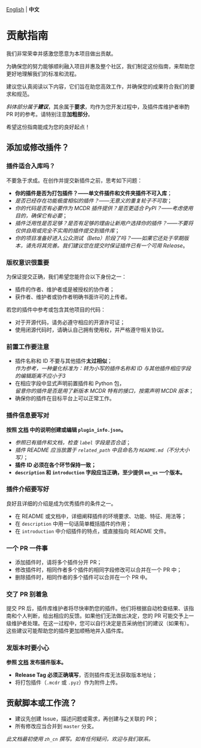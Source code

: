 [English](CONTRIBUTING.md) | **中文**

# 贡献指南

我们非常荣幸并感激您愿意为本项目做出贡献。

为确保您的努力能够顺利融入项目并惠及整个社区，我们制定这份指南，来帮助您更好地理解我们的标准和流程。

建议您认真阅读以下内容，它们旨在助您高效工作，并确保您的成果符合我们的要求和规范。

_斜体部分属于**建议**_，其余属于**要求**，均作为您开发过程中，及插件库维护者审酌 PR 时的参考。请特别注意**加粗部分**。

希望这份指南能成为您的良好起点！

## 添加或修改插件？

### 插件适合入库吗？

不要急于求成。在创作并提交新插件之前，思考如下问题：

- **你的插件是否为打包插件？——单文件插件和文件夹插件不可入库**；
- _是否已经存在功能极度相似的插件？——无意义的重复轮子不可取_；
- _你的代码是否有必要作为 MCDR 插件提供？是否更适合 PyPI？——考虑使用目的，确保它有必要_；
- _插件泛用性是否足够？是否有足够的理由让新用户选择你的插件？——不要将仅供自用或完全不实用的插件提交到插件库_；
- _你的项目准备好进入公众测试（Beta）阶段了吗？——如果它还处于早期版本，请先将其完善。我们建议您在提交时保证插件已有一个可用 Release_。

### 版权意识很重要

为保证提交正确，我们希望您能符合以下身份之一：
- 插件的作者、维护者或是被授权的协作者；
- 获作者、维护者或协作者明确书面许可的上传者。

若您的插件中参考或包含其他项目的代码：
- 对于开源代码，请务必遵守相应的开源许可证；
- 使用闭源代码时，请确认自己拥有使用权，并严格遵守相关协议。

### 前置工作要注意

- 插件名称和 ID 不要与其他插件**太过相似**；  
  _作为参考，一种量化标准为：转为小写的插件名称和 ID 与其他插件相应字段的编辑距离不应小于3_
- 在相应字段中显式声明前置插件和 Python 包，  
  _留意你的插件是否是用了新版本 MCDR 特有的接口，按需声明 MCDR 版本_；
- 确保你的插件在目标平台上可以正常工作。

### 插件信息要写对

**按照 [文档](https://docs.mcdreforged.com/zh-cn/latest/plugin_dev/plugin_catalogue.html) 中的说明创建或编辑 `plugin_info.json`。**

- _参照已有插件和文档，检查 `label` 字段是否合适_；
- _插件 README 应当放置于 `related_path` 中且命名为 `README.md`（不分大小写）_；
- **插件 ID 必须在各个环节保持一致；**
- **`description` 和 `introduction` 字段应当正确，至少提供 `en_us` 一个版本。**

### 插件介绍要写好

良好且详细的介绍是成为优秀插件的条件之一。

- 在 README 或文档中，详细阐释插件的环境要求、功能、特征、用法等；
- 在 `description` 中用一句话简单概括插件的作用；
- 在 `introduction` 中介绍插件的特点，或直接指向 README 文件。

### 一个 PR 一件事

- 添加插件时，请将多个插件分开 PR；
- 修改插件时，相同作者多个插件的相同字段修改可以合并在一个 PR 中；
- 删除插件时，相同作者的多个插件可以合并在一个 PR 中。

### 交了 PR 别着急

提交 PR 后，插件库维护者将尽快审酌您的插件。他们将根据自动检查结果、该指南和个人判断，给出相应的反馈。如果他们无法做出决定，您的 PR 可能交予上一级维护者处理。在这一过程中，您可以自行决定是否采纳他们的建议（如果有）。这些建议可能帮助您的插件更加顺畅地并入插件库。

### 发版本时要小心

**参照 [文档](https://docs.mcdreforged.com/zh-cn/latest/plugin_dev/plugin_catalogue.html#release) 发布插件版本。**

- **Release Tag 必须正确填写**，否则插件库无法获取版本地址；
- 将打包插件（`.mcdr` 或 `.pyz`）作为附件上传。

## 贡献脚本或工作流？

- 建议先创建 Issue，描述问题或需求，再创建与之关联的 PR；
- 所有修改应当合并到 `master` 分支。

_此文档最初使用 `zh_cn` 撰写。如有任何疑问，欢迎与我们联系。_
